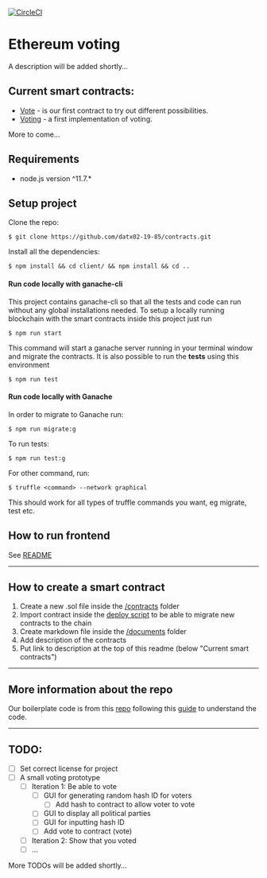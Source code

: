 [![CircleCI](https://circleci.com/gh/datx02-19-85/project.svg?style=shield)](https://circleci.com/gh/datx02-19-85/project)

# Ethereum voting

A description will be added shortly...

## Current smart contracts:

- [Vote](/documents/vote.md) - is our first contract to try out different possibilities.
- [Voting](/documents/voting.md) - a first implementation of voting.

More to come...

## Requirements

- node.js version ^11.7.\*

## Setup project

Clone the repo:

```
$ git clone https://github.com/datx02-19-85/contracts.git
```

Install all the dependencies:

```
$ npm install && cd client/ && npm install && cd ..
```

#### Run code locally with ganache-cli

This project contains ganache-cli so that all the tests and code can run without any global installations needed. To setup a locally running blockchain with the smart contracts inside this project just run

```
$ npm run start
```

This command will start a ganache server running in your terminal window and migrate the contracts. It is also possible to run the **tests** using this environment

```
$ npm run test
```

#### Run code locally with Ganache

In order to migrate to Ganache run:

```
$ npm run migrate:g
```

To run tests:

```
$ npm run test:g
```

For other command, run:

```
$ truffle <command> --network graphical
```

This should work for all types of truffle commands you want, eg migrate, test etc.

## How to run frontend

See [README](/client/README.md)

---

## How to create a smart contract

1. Create a new .sol file inside the [/contracts](/contracts/) folder
2. Import contract inside the [deploy script](/migrations/2_deploy_contracts.js) to be able to migrate new contracts to the chain
3. Create markdown file inside the [/documents](/documents/) folder
4. Add description of the contracts
5. Put link to description at the top of this readme (below "Current smart contracts")

---

## More information about the repo

Our boilerplate code is from this [repo](https://github.com/tylerjohnhaden/__truffle-boilerplate)
following this [guide](https://blog.ippon.tech/creating-your-first-truffle-project-part-2-of-2/) to understand the code.

---

## TODO:

- [ ] Set correct license for project
- [ ] A small voting prototype
  - [ ] Iteration 1: Be able to vote
    - [ ] GUI for generating random hash ID for voters
      - [ ] Add hash to contract to allow voter to vote
    - [ ] GUI to display all political parties
    - [ ] GUI for inputting hash ID
    - [ ] Add vote to contract (vote)
  - [ ] Iteration 2: Show that you voted
  - [ ] ...

More TODOs will be added shortly...
